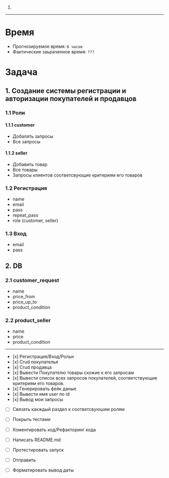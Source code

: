 1.


---
# Время
- Прогнозируемое время: `6 часов`
- Фактические заьраченное время: `???`

# Задача

## 1. Создание системы регистрации и авторизации покупателей и продавцов

### 1.1 Роли

#### 1.1.1 customer
- Добалять запросы
- Все запросы

#### 1.1.2 seller
- Добавить товар
- Все товары
- Запросы клиентов соответсвующие критериям его товаров

### 1.2 Регистрация
- name
- email
- pass
- repeat_pass
- role (customer, seller)

### 1.3 Вход
- email
- pass


## 2. DB

### 2.1 customer_request
- name
- price_from
- price_up_to
- product_condition

### 2.2 product_seller
- name
- price
- product_condition
---


- [х] Регистрация/Вход/Рольи
- [х] Crud покупателья
- [х] Crud продавца
- [х] Вывести Покупателю товары схожие к его запросам
- [х] Вывести список всех запросов покупателей, соответствующие критериям его товаров.
- [х] Генерировать фейк даные
- [х] Вывести имя user по id
- [х] Вывод мои запросы


- [ ] Связать какждый раздел к соответсвуюшим ролям
- [ ] Покрыть тестами
- [ ] Коментировать код/Рефакторинг кода

- [ ] Написать README.md
- [ ] Протестировать запуск
- [ ] Отправить

- [ ] Форматировать вывод даты
